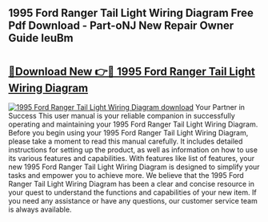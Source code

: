 ## 1995 Ford Ranger Tail Light Wiring Diagram Free Pdf Download - Part-oNJ New Repair Owner Guide IeuBm

# <h2><a href="http://dfn9p8.blite.top/?on=1995+Ford+Ranger+Tail+Light+Wiring+Diagram">🔗Download New 👉🔴 1995 Ford Ranger Tail Light Wiring Diagram</a></h2>

[![1995 Ford Ranger Tail Light Wiring Diagram download](https://i.imgur.com/lujVjoI.png)](http://dfn9p8.blite.top/?on=1995+Ford+Ranger+Tail+Light+Wiring+Diagram)
Your Partner in Success This user manual is your reliable companion in successfully operating and maintaining your 1995 Ford Ranger Tail Light Wiring Diagram. Before you begin using your 1995 Ford Ranger Tail Light Wiring Diagram, please take a moment to read this manual carefully. It includes detailed instructions for setting up the product, as well as information on how to use its various features and capabilities. With features like list of features, your new 1995 Ford Ranger Tail Light Wiring Diagram is designed to simplify your tasks and empower you to achieve more. We believe that the 1995 Ford Ranger Tail Light Wiring Diagram has been a clear and concise resource in your quest to understand the functions and capabilities of your new item. If you need any assistance or have any questions, our customer service team is always available.

